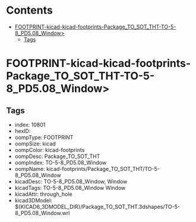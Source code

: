 



Contents
========

* [FOOTPRINT-kicad-kicad-footprints-Package_TO_SOT_THT-TO-5-8_PD5.08_Window>](#footprint-kicad-kicad-footprints-package_to_sot_tht-to-5-8_pd508_window)
	* [Tags](#tags)

# FOOTPRINT-kicad-kicad-footprints-Package_TO_SOT_THT-TO-5-8_PD5.08_Window>

## Tags

- index: 10801
- hexID: 
- oompType: FOOTPRINT
- oompSize: kicad
- oompColor: kicad-footprints
- oompDesc: Package_TO_SOT_THT
- oompIndex: TO-5-8_PD5.08_Window
- oompName: kicad-footprints/Package_TO_SOT_THT/TO-5-8_PD5.08_Window
- kicadDesc: TO-5-8_PD5.08_Window, Window
- kicadTags: TO-5-8_PD5.08_Window Window
- kicadAttr: through_hole
- kicad3DModel: ${KICAD6_3DMODEL_DIR}/Package_TO_SOT_THT.3dshapes/TO-5-8_PD5.08_Window.wrl
